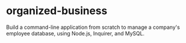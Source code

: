 # organized-business
 Build a command-line application from scratch to manage a company's employee database, using Node.js, Inquirer, and MySQL.
